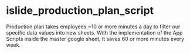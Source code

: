# islide_production_plan_script
Production plan takes employees ~10 or more minutes a day to filter our specific data values into new sheets. With the implementation of the App Scripts inside the master google sheet, it saves 60 or more minutes every week.
